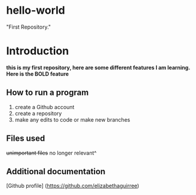 # hello-world
 "First Repository."
# Introduction 
**this is my first repository, here are some different features I am learning. Here is the BOLD feature**

## How to run a program
1. create a Github account
2. create a repository
3. make any edits to code or make new branches

## Files used
~~unimportant files~~
no longer relevant^

## Additional documentation
[Github profile] (https://github.com/elizabethaguirree)
